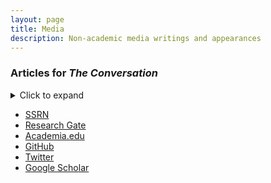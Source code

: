 ```yaml
---
layout: page
title: Media
description: Non-academic media writings and appearances
---
```


### Articles for <i>The Conversation</i>
<details>
<summary>Click to expand</summary>

#### [Relief or Stimulus: What’s the Difference, and What It Means for Biden’s $1.9 trillion Coronavirus Package](https://theconversation.com/relief-or-stimulus-whats-the-difference-and-what-it-means-for-bidens-1-9-trillion-coronavirus-package-155012)
Published February 24, 2021
<br />

#### [Will It Be a 'V' or a 'K'?  The Many Shapes of Recessions and Recoveries](https://theconversation.com/will-it-be-a-v-or-a-k-the-many-shapes-of-recessions-and-recoveries-147727)
Published October 13, 2020
<br />

#### [Brexit Could Spell the End of Globalization, and the Global Prosperity That Came With It](https://theconversation.com/brexit-could-spell-the-end-of-globalization-and-the-global-prosperity-that-came-with-it-128280)
Published January 13, 2020
<br />

#### [How Congress Lost Power Over Trade Deals – and Why Some Lawmakers Want It Back](https://theconversation.com/how-congress-lost-power-over-trade-deals-and-why-some-lawmakers-want-it-back-119282)
Published July 13, 2018
<br />

#### [4 Charts Showing Why Putting Tariffs On Your Friends is a Bad Idea](https://theconversation.com/4-charts-showing-why-putting-tariffs-on-your-friends-is-a-bad-idea-97582)
Published June 6, 2018
<br />

#### [George W. Bush Tried Steel Tariffs. It Didn’t Work](https://theconversation.com/george-w-bush-tried-steel-tariffs-it-didnt-work-92904)
Published April 4, 2018
<br />

#### [Trump’s $60 Billion in China Tariffs Will Create More Problems Than They Solve](https://theconversation.com/trumps-60-billion-in-china-tariffs-will-create-more-problems-than-they-solve-93897)
Published March 23, 2018
<br />

#### [For Richer or Poorer: 4 Economists Ponder What 2018 Has in Store](https://theconversation.com/for-richer-or-poorer-4-economists-ponder-what-2018-has-in-store-89114)
Published January 3, 2018
<br />

#### [Why Trump’s threat to slap tariffs on foreign steel is a bad idea](https://theconversation.com/why-trumps-threat-to-slap-tariffs-on-foreign-steel-is-a-bad-idea-80847)
Published July 17, 2017
<br />

</details>

<div class="navbar">
  <div class="navbar-inner">
      <ul class="nav">
          <li><a href="https://papers.ssrn.com/sol3/cf_dev/AbsByAuth.cfm?per_id=1729950">SSRN</a></li>
          <li><a href="https://www.researchgate.net/profile/William-Hauk">Research Gate</a></li>
          <li><a href="https://sc.academia.edu/WilliamHauk">Academia.edu</a></li>
          <li><a href="https://github.com/BillHauk">GitHub</a></li>
          <li><a href="https://twitter.com/HaukBill">Twitter</a></li>
          <li><a href="https://scholar.google.com/citations?user=B744wv0AAAAJ&hl=en&oi=ao">Google Scholar</a></li>
      </ul>
  </div>
</div>
